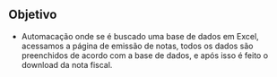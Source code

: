 ## Objetivo

- Automacação onde se é buscado uma base de dados em Excel, acessamos a página de emissão de notas, todos os dados são preenchidos de acordo com a base de dados,
e após isso é feito o download da nota fiscal.
